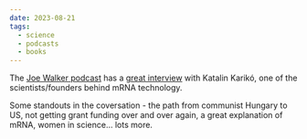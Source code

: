 ```yaml
---
date: 2023-08-21
tags:
  - science
  - podcasts
  - books
---
```


The [Joe Walker podcast](https://josephnoelwalker.com/) has a [great interview](https://josephnoelwalker.com/147-katalin-kariko/) with Katalin Karikó, one of the scientists/founders behind mRNA technology.

Some standouts in the coversation - the path from communist Hungary to US, not getting grant funding over and over again, a great explanation of mRNA, women in science... lots more.